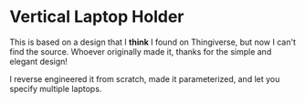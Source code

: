 # Vertical Laptop Holder

This is based on a design that I **think** I found on Thingiverse, but now
I can't find the source.  Whoever originally made it, thanks for the simple
and elegant design!

I reverse engineered it from scratch, made it parameterized, and let you
specify multiple laptops.
